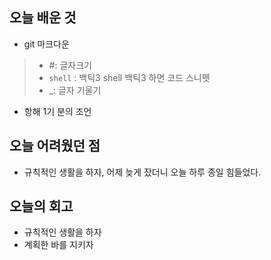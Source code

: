 ## 오늘 배운 것
- git 마크다운
> - #: 글자크기
> - ```shell``` : 백틱3 shell 백틱3 하면 코드 스니펫 
> - _: 글자 기울기
- 항해 1기 분의 조언



## 오늘 어려웠던 점
- 규칙적인 생활을 하자, 어제 늦게 잤더니 오늘 하루 종일 힘들었다.

## 오늘의 회고
- 규칙적인 생활을 하자
- 계획한 바를 지키자
